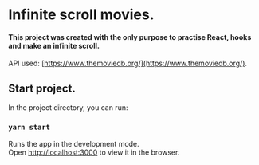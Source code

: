 # Infinite scroll movies.

#### This project was created with the only purpose to practise React, hooks and make an infinite scroll.

API used: [https://www.themoviedb.org/](https://www.themoviedb.org/).

## Start project.

In the project directory, you can run:

### `yarn start`

Runs the app in the development mode.<br />
Open [http://localhost:3000](http://localhost:3000) to view it in the browser.

